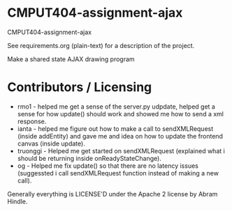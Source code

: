 CMPUT404-assignment-ajax
==============================

CMPUT404-assignment-ajax

See requirements.org (plain-text) for a description of the project.

Make a shared state AJAX drawing program

Contributors / Licensing
========================
* rmo1 - helped me get a sense of the server.py udpdate, helped get a sense for how update() should work 
  and showed me how to send a xml response.
* ianta - helped me figure out how to make a call to sendXMLRequest (inside addEntity) and gave me and 
  idea on how to update the frontend canvas (inside update).
* truonggi - Helped me get started on sendXMLRequest (explained what i should be returning inside onReadyStateChange).
* og - Helped me fix update() so that there are no latency issues (suggessted i call sendXMLRequest function instead of
  making a new call).

Generally everything is LICENSE'D under the Apache 2 license by Abram Hindle.


